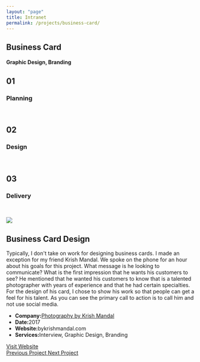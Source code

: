 ```yaml
---
layout: "page"
title: Intranet
permalink: /projects/business-card/
---
```


<section class="page-title parallax-section">
   <div class="row-parallax-bg">
      <div class="parallax-wrapper" style="transform: translate3d(0px, 0px, 0px);">
         <div class="parallax-bg" style="background-image: url('{{site.baseurl}}/assets/images/k-mandal-bc.png');"></div>
      </div>
      <div class="parallax-overlay"></div>
   </div>
   <div class="centrize">
      <div class="v-center">
         <div class="container">
            <div class="row">
               <div class="col-md-8 col-md-offset-2">
                  <div class="title text-center">
                     <h1>Business Card</h1>
                     <h4>Graphic Design, Branding</h4>
                  </div>
               </div>
            </div>
         </div>
      </div>
   </div>
</section>
<section>
   <div class="container">
      <div class="row">
         <div class="col-sm-4">
            <div class="number-box">
               <div class="number-wrap">
                  <h2>01</h2>
               </div>
               <div class="number-box-content">
                  <h3>Planning</h3>
                  <p>&nbsp;</p>
               </div>
            </div>
         </div>
         <div class="col-sm-4">
            <div class="number-box">
               <div class="number-wrap">
                  <h2>02</h2>
               </div>
               <div class="number-box-content">
                  <h3>Design</h3>
                  <p>&nbsp;</p>
               </div>
            </div>
         </div>
         <div class="col-sm-4">
            <div class="number-box">
               <div class="number-wrap">
                  <h2>03</h2>
               </div>
               <div class="number-box-content">
                  <h3>Delivery</h3>
                  <p>&nbsp;</p>
               </div>
            </div>
         </div>
      </div>
   </div>
</section>
<section>
   <div class="container">
      <div class="row">
         <div class="col-md-7 mb-25">
            <div class="media-video"><img class="img-responsive" src="{{site.baseurl}}/assets/images/mandal-bc-layout.jpg"></div>
         </div>
         <div class="col-md-4 col-md-offset-1">
            <div class="title">
               <h2 class="mt-0 remove-margin-top">Business Card Design</h2>
            </div>
            <div class="section-content">
               <p>Typically, I don't take on work for designing business cards. I made an exception for my friend Krish Mandal. We spoke on the phone for an hour about his goals for this project. What message is he looking to communicate? What is the first impression that he wants his customers to see? He mentioned that he wanted his customers to know that is a talented photographer with years of experience and that he had certain specialties. For the design of his card, I chose to show his work so that people can get a feel for his talent. As you can see the primary call to action is to call him and not use social media. </p>
               <div class="project-info mt-25">
                  <ul>
                     <li>
                        <strong>Company:</strong><a href="http://www.bykrishmandal.com/" target="_blank">Photography by Krish Mandal</a>
                     </li>
                     <li><strong>Date:</strong>2017</li>
                     <li><strong>Website:</strong>bykrishmandal.com</li>
                     <li><strong>Services:</strong>Interview, Graphic Design, Branding</li>
                  </ul>
               </div>
               <div class="btn-container mt-25">
                  <a class="btn btn-color btn-block" href="http://www.bykrishmandal.com/" target="_blank">Visit Website</a>
               </div>
            </div>
         </div>
      </div>
   </div>
</section>
<section class="grey-bg p-0 last-section">
   <div class="container">
      <div class="projects-controller">
      <a class="prev" href="http://patcabrera.com/portfolio/pages/ilg.html">
            <span>
            <i class="hc-arrow-round-back"></i> Previous Project</span>
      </a>
      <a class="all" href="http://patcabrera.com/portfolio/index.html">
      <span>
            <i class="hc-apps"></i></span>
      </a>
      <a class="next" href="http://patcabrera.com/portfolio/pages/integrity.html">
            <span>Next Project <i class="hc-arrow-round-forward"></i>
      </span>
      </a>
      </div>
   </div>
</section>